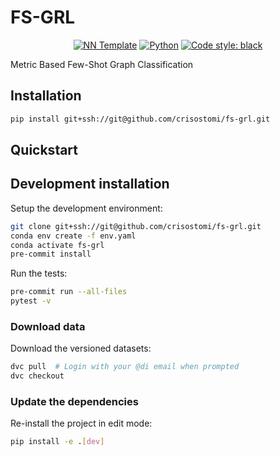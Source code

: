 # FS-GRL

<p align="center">
    <a href="https://github.com/lucmos/nn-template"><img alt="NN Template" src="https://shields.io/badge/nn--template-0.0.2-emerald?style=flat&labelColor=gray"></a>
    <a href="https://www.python.org/downloads/"><img alt="Python" src="https://img.shields.io/badge/python-3.8-blue.svg"></a>
    <a href="https://black.readthedocs.io/en/stable/"><img alt="Code style: black" src="https://img.shields.io/badge/code%20style-black-000000.svg"></a>
</p>

Metric Based Few-Shot Graph Classification

## Installation

```bash
pip install git+ssh://git@github.com/crisostomi/fs-grl.git
```


## Quickstart

[comment]: <> (> Fill me!)


## Development installation

Setup the development environment:

```bash
git clone git+ssh://git@github.com/crisostomi/fs-grl.git
conda env create -f env.yaml
conda activate fs-grl
pre-commit install
```

Run the tests:

```bash
pre-commit run --all-files
pytest -v
```


### Download data

Download the versioned datasets:
```bash
dvc pull  # Login with your @di email when prompted
dvc checkout
```


### Update the dependencies

Re-install the project in edit mode:

```bash
pip install -e .[dev]
```
